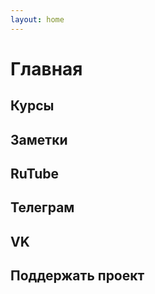 ```yaml
---
layout: home
---
```


<script setup>
import TileGrid from './.vitepress/components/TileGrid.vue';
import CourseProgress from './.vitepress/components/CourseProgress.vue';
import CodePreview from './.vitepress/components/CodePreview.vue';
import GridMenu from './.vitepress/components/GridMenu.vue';
import VueFlowGraph from '.vitepress/components/VueFlowGraph.vue';

import {
    upcoming_courses,
    courses,
    notes,
    rutube_tiles,
    telegram_tiles,
    vk_tiles,
    donats_tiles
} from './index.js'; 
</script>

# Главная

<VueFlowGraph />

## Курсы

<TileGrid :tiles="upcoming_courses" />
<TileGrid :tiles="courses" />

## Заметки

<TileGrid :tiles="notes" />

## RuTube

<TileGrid :tiles="rutube_tiles" />

## Телеграм

<TileGrid :tiles="telegram_tiles" />

## VK

<TileGrid :tiles="vk_tiles" />

## Поддержать проект

<TileGrid :tiles="donats_tiles" />
